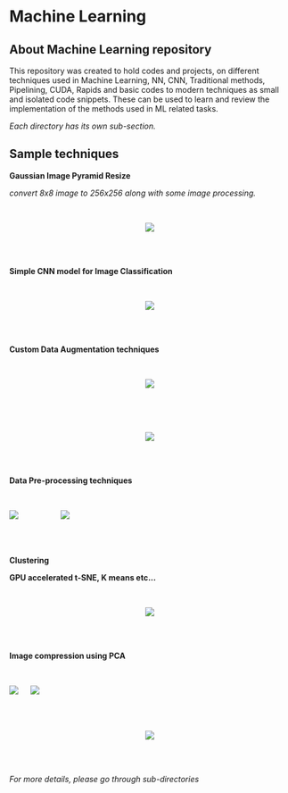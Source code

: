 ﻿
# Machine Learning

## About Machine Learning repository

This repository was created to hold codes and projects, on different
techniques used in Machine Learning, NN, CNN, Traditional methods,
Pipelining, CUDA, Rapids and basic codes to modern techniques as small
and isolated code snippets. These can be used to learn and review the
implementation of the methods used in ML related tasks.

*Each directory has its own sub-section.*

## Sample techniques

**Gaussian Image Pyramid Resize**

*convert 8x8 image to 256x256 along with some image processing.*

<br/>

<p align="Center">
  <img src="https://raw.githubusercontent.com/wiki/CuriousLad1000/Machine-Learning/images/f7cdbe7cee8deea12f3e6b25462934be9d7a2dac.png">
</p>

<br/>
<br/>

**Simple CNN model for Image Classification**


<br/>

<p align="Center">
  <img src="https://raw.githubusercontent.com/wiki/CuriousLad1000/Machine-Learning/images/a2c469d0108d792f6fe43e6b9d36dacbda5263ec.png">
</p>

<br/>
<br/>

**Custom Data Augmentation techniques**


<br/>

<p align="Center">
  <img src="https://raw.githubusercontent.com/wiki/CuriousLad1000/Machine-Learning/images/b0367311c065ecd2dba5f8a8d529b356cae968bf.png">
</p>

<br/>
<br/>


<br/>

<p align="Center">
  <img src="https://raw.githubusercontent.com/wiki/CuriousLad1000/Machine-Learning/images/5f57768992f51da6534b967933ad0b1b3a536878.png">
</p>

<br/>
<br/>

**Data Pre-processing techniques**


<br/>

<p float="Center">
  <img src="https://raw.githubusercontent.com/wiki/CuriousLad1000/Machine-Learning/images/3661264955039ef91245b03b87df90e9eee9ca30.png">
  &emsp;  &emsp;  &emsp;  &emsp;
  <img src="https://raw.githubusercontent.com/wiki/CuriousLad1000/Machine-Learning/images/8f00c1624e8e58b7bd2ac8643ee8a3c7c1678252.png">
</p>

<br/>
<br/>

**Clustering**

**GPU accelerated t-SNE, K means etc...**


<br/>

<p align="Center">
  <img src="https://raw.githubusercontent.com/wiki/CuriousLad1000/Machine-Learning/images/7f343eb6d4b834939ca94583c06f84c5e34b42e2.png">
</p>

<br/>
<br/>

**Image compression using PCA**


<br/>

<p float="Center">
  <img src="https://raw.githubusercontent.com/wiki/CuriousLad1000/Machine-Learning/images/a2e71e785c897bfe88d67531d841ce9a77a42a9f.png">
  &emsp;
  <img src="https://raw.githubusercontent.com/wiki/CuriousLad1000/Machine-Learning/images/7f9a2e468849f7ac95b330338de6f6b3e875d70c.png">
</p>


<br/>
<br/>

<p align="Center">
  <img src="https://raw.githubusercontent.com/wiki/CuriousLad1000/Machine-Learning/images/464f27fba13447385ef63f1a0d9ef9d0c86a6686.png">
</p>

<br/>
<br/>

*For more details, please go through sub-directories*

